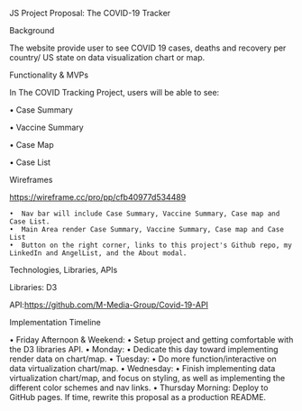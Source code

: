 JS Project Proposal: The COVID-19 Tracker

Background

The website provide user to see COVID 19 cases, deaths and recovery per country/ US state on data visualization chart or map.

Functionality & MVPs

In The COVID Tracking Project, users will be able to see:

• Case Summary

• Vaccine Summary

• Case Map

• Case List

Wireframes

https://wireframe.cc/pro/pp/cfb40977d534489

    •  Nav bar will include Case Summary, Vaccine Summary, Case map and Case List.
    •  Main Area render Case Summary, Vaccine Summary, Case map and Case List
    •  Button on the right corner, links to this project's Github repo, my LinkedIn and AngelList, and the About modal.

Technologies, Libraries, APIs

Libraries: D3

API:https://github.com/M-Media-Group/Covid-19-API

Implementation Timeline

• Friday Afternoon & Weekend:
• Setup project and getting comfortable with the D3 libraries API.
• Monday:
• Dedicate this day toward implementing render data on chart/map.
• Tuesday:
• Do more function/interactive on data virtualization chart/map.
• Wednesday:
• Finish implementing data virtualization chart/map, and focus on styling, as well as implementing the different color schemes and nav links.
• Thursday Morning: Deploy to GitHub pages. If time, rewrite this proposal as a production README.
